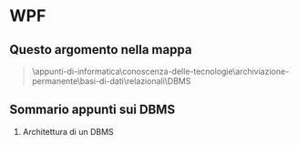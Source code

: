 # WPF

## Questo argomento nella mappa

> \appunti-di-informatica\conoscenza-delle-tecnologie\archiviazione-permanente\basi-di-dati\relazionali\DBMS

## Sommario appunti sui DBMS

1. Architettura di un DBMS
